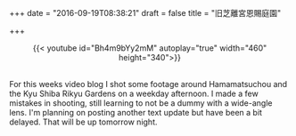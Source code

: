 +++
date = "2016-09-19T08:38:21"
draft = false
title = "旧芝離宮恩賜庭園"

+++

<center>
{{< youtube id="Bh4m9bYy2mM" autoplay="true" width="460" height="340">}}
</center>

<br>

<p>For this weeks video blog I shot some footage around Hamamatsuchou and the Kyu Shiba Rikyu Gardens on a weekday afternoon. I made a few mistakes in shooting, still learning to not be a dummy with a wide-angle lens. I'm planning on posting another text update but have been a bit delayed. That will be up tomorrow night.</p> 

<br><br>



<br />

